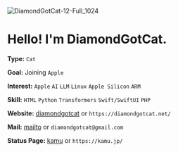 
![DiamondGotCat-12-Full_1024](https://github.com/user-attachments/assets/af1afac9-50d7-400f-9d06-e4bdd6958b0e)

# Hello! I'm DiamondGotCat.

**Type:** `Cat`

**Goal:** Joining `Apple`

**Interest:** `Apple` `AI` `LLM` `Linux` `Apple Silicon` `ARM`

**Skill:** `HTML` `Python` `Transformers` `Swift/SwiftUI` `PHP`

**Website:** [diamondgotcat](https://diamondgotcat.net/) or `https://diamondgotcat.net/`

**Mail:** [mailto](mailto:diamondgotcat@gmail.com) or `diamondgotcat@gmail.com`

**Status Page:** [kamu](https://kamu.jp) or `https://kamu.jp/`
